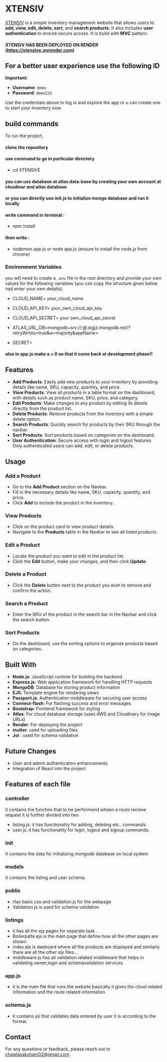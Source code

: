 # XTENSIV

[XTENSIV](https://xtensive.onrender.com) is a simple inventory management website that allows users to **add, view, edit, delete, sort**, and **search products**. It also includes **user authentication** to ensure secure access. It is build with **MVC** pattern.

#### XTENSIV HAS BEEN DEPLOYED ON RENDER (https://xtensive.onrender.com)

## For a better user experience use the following ID 



**Important:**

- **Username**: `demo`
- **Password**: `demo123`

Use the credentials above to log in and explore the app or u can create one to start your inventory now.

## build commands

To run the project,
#### clone the repository
#### use command to go in particular directory
- cd XTENSIVE
#### you can use database at atlas data-base by creating your own account at cloudinar and atlas database
#### or you can directly use init.js to initialize mongo database and run it locally

#### write command in terminal :
- npm install
#### then write :
- nodemon app.js or node app.js (ensure to install the node.js from chrome)
  
### Environment Variables
you will need to create a `.env` file in the root directory and provide your own values for the following variables (you can copy the structure given below nad enter your own details):
- CLOUD_NAME= your_cloud_name
- CLOUD_API_KEY= your_own_cloud_api_key
- CLOUD_API_SECRET= your own_cloud_api_secret

- ATLAS_URL_DB=mongodb+srv://<username>:<password>@<clustername>.stgjz.mongodb.net/?retryWrites=true&w=majority&appName=<cluster-name>
- SECRET=<anystring>

#### also in app.js make a = 0 so that it come back at development phase!!

## Features

- **Add Products**: Easily add new products to your inventory by providing details like name, SKU, capacity, quantity, and price.
- **View Products**: View all products in a table format on the dashboard, with details such as product name, SKU, price, and category.
- **Edit Products**: Make changes to any product by editing its details directly from the product list.
- **Delete Products**: Remove products from the inventory with a simple delete option.
- **Search Products**: Quickly search for products by their SKU through the navbar.
- **Sort Products**: Sort products based on categories on the dashboard.
- **User Authentication**: Secure access with login and logout features. Only authenticated users can add, edit, or delete products.

## Usage

### Add a Product

- Go to the **Add Product** section on the Navbar.
- Fill in the necessary details like name, SKU, capacity, quantity, and price.
- Click **Add** to include the product in the inventory.

### View Products

- Click on the product card to view product details.
- Navigate to the **Products** table in the Navbar to see all listed products.

### Edit a Product

- Locate the product you want to edit in the product list.
- Click the **Edit** button, make your changes, and then click **Update**.

### Delete a Product

- Click the **Delete** button next to the product you wish to remove and confirm the action.

### Search a Product

- Enter the SKU of the product in the search bar in the Navbar and click the search button.

### Sort Products

- On the dashboard, use the sorting options to organize products based on categories.

## Built With

- **Node.js**: JavaScript runtime for building the backend
- **Express.js**: Web application framework for handling HTTP requests
- **MongoDB**: Database for storing product information
- **EJS**: Template engine for rendering views
- **Passport.js**: Authentication middleware for securing user access
- **Connect-flash**: For flashing success and error messages
- **Bootstrap**: Frontend framework for styling
- **Atlas**: For cloud database storage (uses AWS and Cloudinary for image URLs)
- **Render**: For deploying the project
- **multer**: used for uploading files
- **Joi** : used for schema validation 
  
## Future Changes

- User and admin authentication enhancements
- Integration of React into the project

## Features of each file

### controller
it contains the function that to be performend whaen a route recieve request
it is further divided into two
- listing.js: it has functionality for adding, deleting etc.. commands.
- user.js: it has  functionality for login, logout and signup commands.

### init
It contains the data for initializing mongodb database on local system

### models
It contains the listing and user schema

### public
- Has basic css and validation.js for the webpage
- Validation.js is used for schema validation

### listings
- it has all the ejs pages for separate task .
-  Boilerpalte.ejs is the main page that define how all the other pages are shown.
-  index.ejs is dasboard where all the products are displayed and similarly there are all the other ejs files...
- middleware.js has all validation related middleware that helps in validating owner,login and schemavalidation services.

### app.js
- it is the main file that runs the website basically it gives the cloud related information and the route related information

### schema.js
- it contains joi that validates data entered by user it is according to the format.

## Contact

For any questions or feedback, please reach out to [chawlasaksham02@gmail.com](mailto:chawlasaksham02@gmail.com).
